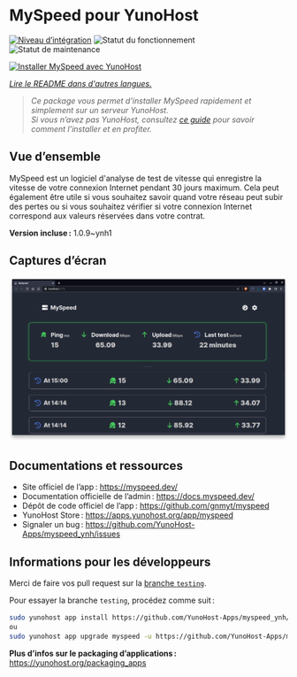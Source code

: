 <!--
Nota bene : ce README est automatiquement généré par <https://github.com/YunoHost/apps/tree/master/tools/readme_generator>
Il NE doit PAS être modifié à la main.
-->

# MySpeed pour YunoHost

[![Niveau d’intégration](https://apps.yunohost.org/badge/integration/myspeed)](https://ci-apps.yunohost.org/ci/apps/myspeed/)
![Statut du fonctionnement](https://apps.yunohost.org/badge/state/myspeed)
![Statut de maintenance](https://apps.yunohost.org/badge/maintained/myspeed)

[![Installer MySpeed avec YunoHost](https://install-app.yunohost.org/install-with-yunohost.svg)](https://install-app.yunohost.org/?app=myspeed)

*[Lire le README dans d'autres langues.](./ALL_README.md)*

> *Ce package vous permet d’installer MySpeed rapidement et simplement sur un serveur YunoHost.*  
> *Si vous n’avez pas YunoHost, consultez [ce guide](https://yunohost.org/install) pour savoir comment l’installer et en profiter.*

## Vue d’ensemble

MySpeed est un logiciel d'analyse de test de vitesse qui enregistre la vitesse de votre connexion Internet pendant 30 jours maximum. Cela peut également être utile si vous souhaitez savoir quand votre réseau peut subir des pertes ou si vous souhaitez vérifier si votre connexion Internet correspond aux valeurs réservées dans votre contrat.

**Version incluse :** 1.0.9~ynh1

## Captures d’écran

![Capture d’écran de MySpeed](./doc/screenshots/screenshot.png)

## Documentations et ressources

- Site officiel de l’app : <https://myspeed.dev/>
- Documentation officielle de l’admin : <https://docs.myspeed.dev/>
- Dépôt de code officiel de l’app : <https://github.com/gnmyt/myspeed>
- YunoHost Store : <https://apps.yunohost.org/app/myspeed>
- Signaler un bug : <https://github.com/YunoHost-Apps/myspeed_ynh/issues>

## Informations pour les développeurs

Merci de faire vos pull request sur la [branche `testing`](https://github.com/YunoHost-Apps/myspeed_ynh/tree/testing).

Pour essayer la branche `testing`, procédez comme suit :

```bash
sudo yunohost app install https://github.com/YunoHost-Apps/myspeed_ynh/tree/testing --debug
ou
sudo yunohost app upgrade myspeed -u https://github.com/YunoHost-Apps/myspeed_ynh/tree/testing --debug
```

**Plus d’infos sur le packaging d’applications :** <https://yunohost.org/packaging_apps>
